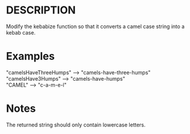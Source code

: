 # DESCRIPTION
Modify the kebabize function so that it converts a camel case string into a kebab case.

# Examples
"camelsHaveThreeHumps" --> "camels-have-three-humps"
<br>
"camelsHave3Humps" --> "camels-have-humps"
<br>
"CAMEL" --> "c-a-m-e-l"

# Notes
The returned string should only contain lowercase letters.
